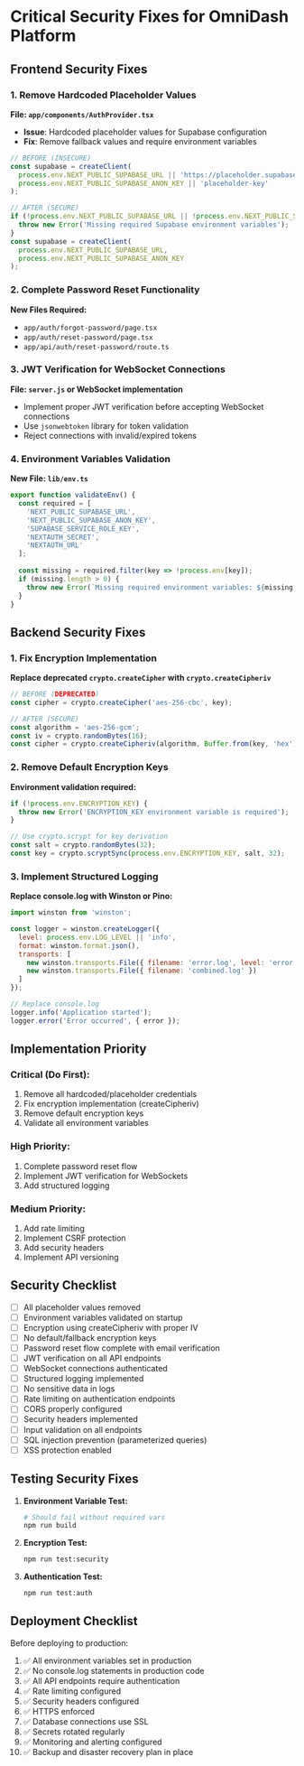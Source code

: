 # Critical Security Fixes for OmniDash Platform

## Frontend Security Fixes

### 1. Remove Hardcoded Placeholder Values

**File: `app/components/AuthProvider.tsx`**
- **Issue**: Hardcoded placeholder values for Supabase configuration
- **Fix**: Remove fallback values and require environment variables

```typescript
// BEFORE (INSECURE)
const supabase = createClient(
  process.env.NEXT_PUBLIC_SUPABASE_URL || 'https://placeholder.supabase.co',
  process.env.NEXT_PUBLIC_SUPABASE_ANON_KEY || 'placeholder-key'
);

// AFTER (SECURE)
if (!process.env.NEXT_PUBLIC_SUPABASE_URL || !process.env.NEXT_PUBLIC_SUPABASE_ANON_KEY) {
  throw new Error('Missing required Supabase environment variables');
}
const supabase = createClient(
  process.env.NEXT_PUBLIC_SUPABASE_URL,
  process.env.NEXT_PUBLIC_SUPABASE_ANON_KEY
);
```

### 2. Complete Password Reset Functionality

**New Files Required:**
- `app/auth/forgot-password/page.tsx`
- `app/auth/reset-password/page.tsx`
- `app/api/auth/reset-password/route.ts`

### 3. JWT Verification for WebSocket Connections

**File: `server.js` or WebSocket implementation**
- Implement proper JWT verification before accepting WebSocket connections
- Use `jsonwebtoken` library for token validation
- Reject connections with invalid/expired tokens

### 4. Environment Variables Validation

**New File: `lib/env.ts`**
```typescript
export function validateEnv() {
  const required = [
    'NEXT_PUBLIC_SUPABASE_URL',
    'NEXT_PUBLIC_SUPABASE_ANON_KEY',
    'SUPABASE_SERVICE_ROLE_KEY',
    'NEXTAUTH_SECRET',
    'NEXTAUTH_URL'
  ];
  
  const missing = required.filter(key => !process.env[key]);
  if (missing.length > 0) {
    throw new Error(`Missing required environment variables: ${missing.join(', ')}`);
  }
}
```

## Backend Security Fixes

### 1. Fix Encryption Implementation

**Replace deprecated `crypto.createCipher` with `crypto.createCipheriv`**

```javascript
// BEFORE (DEPRECATED)
const cipher = crypto.createCipher('aes-256-cbc', key);

// AFTER (SECURE)
const algorithm = 'aes-256-gcm';
const iv = crypto.randomBytes(16);
const cipher = crypto.createCipheriv(algorithm, Buffer.from(key, 'hex'), iv);
```

### 2. Remove Default Encryption Keys

**Environment validation required:**
```javascript
if (!process.env.ENCRYPTION_KEY) {
  throw new Error('ENCRYPTION_KEY environment variable is required');
}

// Use crypto.scrypt for key derivation
const salt = crypto.randomBytes(32);
const key = crypto.scryptSync(process.env.ENCRYPTION_KEY, salt, 32);
```

### 3. Implement Structured Logging

**Replace console.log with Winston or Pino:**
```javascript
import winston from 'winston';

const logger = winston.createLogger({
  level: process.env.LOG_LEVEL || 'info',
  format: winston.format.json(),
  transports: [
    new winston.transports.File({ filename: 'error.log', level: 'error' }),
    new winston.transports.File({ filename: 'combined.log' })
  ]
});

// Replace console.log
logger.info('Application started');
logger.error('Error occurred', { error });
```

## Implementation Priority

### Critical (Do First):
1. Remove all hardcoded/placeholder credentials
2. Fix encryption implementation (createCipheriv)
3. Remove default encryption keys
4. Validate all environment variables

### High Priority:
1. Complete password reset flow
2. Implement JWT verification for WebSockets
3. Add structured logging

### Medium Priority:
1. Add rate limiting
2. Implement CSRF protection
3. Add security headers
4. Implement API versioning

## Security Checklist

- [ ] All placeholder values removed
- [ ] Environment variables validated on startup
- [ ] Encryption using createCipheriv with proper IV
- [ ] No default/fallback encryption keys
- [ ] Password reset flow complete with email verification
- [ ] JWT verification on all API endpoints
- [ ] WebSocket connections authenticated
- [ ] Structured logging implemented
- [ ] No sensitive data in logs
- [ ] Rate limiting on authentication endpoints
- [ ] CORS properly configured
- [ ] Security headers implemented
- [ ] Input validation on all endpoints
- [ ] SQL injection prevention (parameterized queries)
- [ ] XSS protection enabled

## Testing Security Fixes

1. **Environment Variable Test:**
   ```bash
   # Should fail without required vars
   npm run build
   ```

2. **Encryption Test:**
   ```bash
   npm run test:security
   ```

3. **Authentication Test:**
   ```bash
   npm run test:auth
   ```

## Deployment Checklist

Before deploying to production:
1. ✅ All environment variables set in production
2. ✅ No console.log statements in production code
3. ✅ All API endpoints require authentication
4. ✅ Rate limiting configured
5. ✅ Security headers configured
6. ✅ HTTPS enforced
7. ✅ Database connections use SSL
8. ✅ Secrets rotated regularly
9. ✅ Monitoring and alerting configured
10. ✅ Backup and disaster recovery plan in place